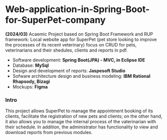 # Web-application-in-Spring-Boot-for-SuperPet-company

**(2024/03)** Acaemic Project based on Spring Boot Framework and RUP framework: Local website app for SuperPet (pet store looking to improve the processes of its recent veterinary) focus on CRUD for pets, veterinarians and their shedules, clients and reports in pdf.

- Software development: **Spring Boot(JPA) - MVC, in Eclipse IDE**
- Database: **MySql**
- Design and development of reports: **Jaspesoft Studio**
- Sofware architecture design and business modeling: **IBM Rational Rhapsody, Bizagi**
- Mockups: **Figma**

### Intro
This project allows SuperPet to manage the appointment booking of its clients, facilitate the registration of new pets and clients; on the other hand, it also allows you to manage the internal process of the vaterinarian with their schedule. In addition, the administrator has functionality to view and download reports from previous modules.
